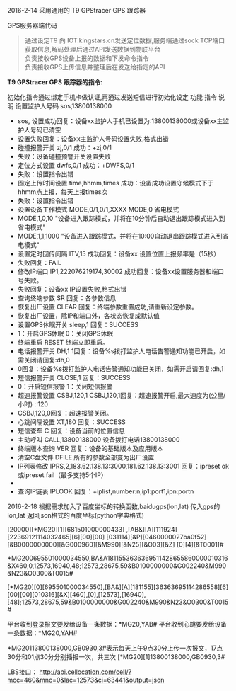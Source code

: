 2016-2-14
采用通用的 T9 GPStracer GPS 跟踪器

GPS服务器端代码
> 通过设定T9 向 IOT.kingstars.cn发送定位数据,服务端通过sock TCP端口</br>
> 获取信息,解码处理后通过API发送数据到物联平台 </br>
> 负责接收GPS设备上报的数据和下发命令指令</br>
> 负责接收GPS上传信息并整理后在发送给指定的API</br>


**T9 GPStracer GPS 跟踪器的指令:**

初始化指令通过绑定手机卡做认证,再通过发送短信进行初始化设定
功能	指令	说明
设置监护人号码	sos,13800138000  

* sos, 	设置成功回复：设备xx监护人手机已设置为:13800138000或设备xx主监护人号码已清空
* 设置失败回复：设备xx主监护人号码设置失败,格式出错
* 碰撞报警开关	zj,0/1	成功：+zj,0/1
* 失败：设备碰撞预警开关设置失败
* 定位方式设置	dwfs,0/1	成功：+DWFS,0/1
* 失败：设置指令出错
* 固定上传时间设置	time,hhmm,times	成功：设备成功设置守候模式下于hhmm点上报，每天上报times次
* 失败：设置指令出错
* 设置设备工作模式	MODE,0/1,0/1,XXXX	MODE,0   省电模式
* MODE,1,0,10  "设备进入跟踪模式，并将在10分钟后自动退出跟踪模式进入到省电模式" 
* MODE,1,1,1000  "设备进入跟踪模式，并将在10:00自动退出跟踪模式进入到省电模式"
* 设置定时回传间隔	ITV,15	成功回复：设备xx 设置位置上报频率是（15秒）
* 失败回复：FAIL
* 修改IP端口	IP1,222076219174,30002	成功回复：设备xx设置服务器和端口号失败。
* 失败回复：设备xx IP设置失败,格式出错
* 查询终端参数	SR	回复：各参数信息
* 恢复出厂设置	CLEAR	回复：终端参数重置成功,请重新设定参数。
* 恢复出厂设置，除IP和端口外，各状态恢复成默认值
* 设置GPS休眠开关	sleep,1	回复：SUCCESS
* 1：开启GPS休眠  0：关闭GPS休眠
* 终端重启	RESET	终端立即重启。
* 电话报警开关	DH,1	1回复：设备%s拨打监护人电话告警通知功能已开启，如需关闭请回复:dh,0
* 0回复：设备%s拨打监护人电话告警通知功能已关闭，如需开启请回复:dh,1
* 短信报警开关	CLOSE,1	回复：SUCCESS
* 0：开启短信报警   1：关闭短信报警
* 超速报警设置	CSBJ,120,1	CSBJ,120,1回复：超速报警开启,最大速度为(公里/小时) : 120
* CSBJ,120,0回复：超速报警关闭。
* 心跳间隔设置	XT,180	回复：SUCCESS
* 短信查车	C	回复：设备当前的位置信息
* 主动呼叫	CALL,13800138000	设备拨打电话13800138000
* 终端版本查询	VER	回复：设备的基础版本及应用版本
* 清空C盘文件	DFILE	所有的参数全部变为出厂设置
* IP列表修改	IPRS,2,183.62.138.13:3000,181.62.138.13:3001	回复：ipreset ok或ipreset fail（最多支持5个IP）
* 
* 查询IP链表	IPLOOK	回复：+iplist,number:n,ip1:port1,ipn:portn


2016-2-18 根据需求加入了百度坐标的转换函数,baidugps(lon,lat) 传入gps的lon,lat 返回json格式的百度坐标(python字典格式)



[20000][*MG20][1][681501000000433] ,[AB&][A][111924][22369121114032465][6][00][00]
[031114][&P][0460000027ba0f52][&B0000000000][&G000960][&M990][&N25][&O03][&Z]
[0][4][&T0001]#

*MG200695501000034550,BA&A1811553636369511428655860000010316&X460,0,12573,16940,48;12573,28675,59&B0100000000&G002240&M990&N23&O0300&T0015#

[*MG20][0][695501000034550],[BA&][A][181155][36363695114286558][6][00][00][010316][&X][460],[0],[12573],[16940],[48];12573,28675,59&B0100000000&G002240&M990&N23&O0300&T0015#

平台收到登录报文要发给设备一条数据：*MG20,YAB#
平台收到心跳要发给设备一条数据：*MG20,YAH#


*MG20113800138000,GB0930,3#表示每天上午9点30分上传一次报文，17点30分和01点30分分别播报一次，共三次
[*MG20][1]13800138000,GB0930,3#

 LBS接口：
http://api.cellocation.com/cell/?mcc=460&mnc=0&lac=12573&ci=63441&output=json



